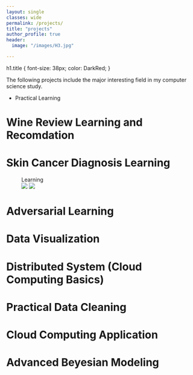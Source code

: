 ```yaml
---
layout: single
classes: wide
permalink: /projects/
title: "projects"
author_profile: true
header:
  image: "/images/H3.jpg"	

---
```


h1.title {
  font-size: 38px;
  color: DarkRed;
}

The following projects include the major interesting field in my computer science study.  
- Practical Learning


# Wine Review Learning and Recomdation



# Skin Cancer Diagnosis Learning


<figure class="half">
    <figcaption>Learning</figcaption>
    <a href="/assets/images/image-filename-1-large.jpg"><img src="/images/20141121_082628.jpg"></a>
    <a href="/assets/images/image-filename-2-large.jpg"><img src="/images/20141121_082632.jpg"></a>   
</figure>




# Adversarial Learning


# Data Visualization

# Distributed System (Cloud Computing Basics)

# Practical Data Cleaning

# Cloud Computing Application

# Advanced Beyesian Modeling

